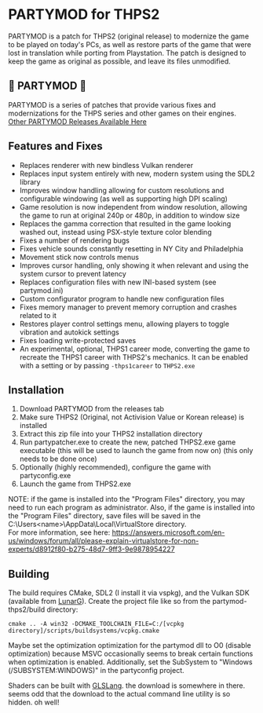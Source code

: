 # PARTYMOD for THPS2
PARTYMOD is a patch for THPS2 (original release) to modernize the game to be played on today's PCs, as well as restore parts of the game that were lost in translation while porting from Playstation.
The patch is designed to keep the game as original as possible, and leave its files unmodified.

## 🎉 PARTYMOD 🎉
PARTYMOD is a series of patches that provide various fixes and modernizations for the THPS series and other games on their engines.
[Other PARTYMOD Releases Available Here](https://partymod.newnet.city/)

## Features and Fixes
* Replaces renderer with new bindless Vulkan renderer
* Replaces input system entirely with new, modern system using the SDL2 library
* Improves window handling allowing for custom resolutions and configurable windowing (as well as supporting high DPI scaling)
* Game resolution is now independent from window resolution, allowing the game to run at original 240p or 480p, in addition to window size
* Replaces the gamma correction that resulted in the game looking washed out, instead using PSX-style texture color blending
* Fixes a number of rendering bugs
* Fixes vehicle sounds constantly resetting in NY City and Philadelphia
* Movement stick now controls menus
* Improves cursor handling, only showing it when relevant and using the system cursor to prevent latency
* Replaces configuration files with new INI-based system (see partymod.ini)
* Custom configurator program to handle new configuration files
* Fixes memory manager to prevent memory corruption and crashes related to it
* Restores player control settings menu, allowing players to toggle vibration and autokick settings
* Fixes loading write-protected saves
* An experimental, optional, THPS1 career mode, converting the game to recreate the THPS1 career with THPS2's mechanics. It can be enabled with a setting or by passing `-thps1career` to `THPS2.exe`

## Installation
1. Download PARTYMOD from the releases tab
2. Make sure THPS2 (Original, not Activision Value or Korean release) is installed
3. Extract this zip file into your THPS2 installation directory
4. Run partypatcher.exe to create the new, patched THPS2.exe game executable (this will be used to launch the game from now on) (this only needs to be done once)
5. Optionally (highly recommended), configure the game with partyconfig.exe
6. Launch the game from THPS2.exe

NOTE: if the game is installed into the "Program Files" directory, you may need to run each program as administrator. 
Also, if the game is installed into the "Program Files" directory, save files will be saved in the C:\Users\<name>\AppData\Local\VirtualStore directory.  
For more information, see here: https://answers.microsoft.com/en-us/windows/forum/all/please-explain-virtualstore-for-non-experts/d8912f80-b275-48d7-9ff3-9e9878954227

## Building
The build requires CMake, SDL2 (I install it via vspkg), and the Vulkan SDK (available from [LunarG](https://www.lunarg.com/vulkan-sdk/)).  Create the project file like so from the partymod-thps2/build directory:
```
cmake .. -A win32 -DCMAKE_TOOLCHAIN_FILE=C:/[vcpkg directory]/scripts/buildsystems/vcpkg.cmake
```

Maybe set the optimization optimization for the partymod dll to O0 (disable optimization) because MSVC occasionally seems to break certain functions when optimization is enabled.
Additionally, set the SubSystem to "Windows (/SUBSYSTEM:WINDOWS)" in the partyconfig project.

Shaders can be built with [GLSLang](https://github.com/KhronosGroup/glslang). the download is somewhere in there. seems odd that the download to the actual command line utility is so hidden. oh well!

